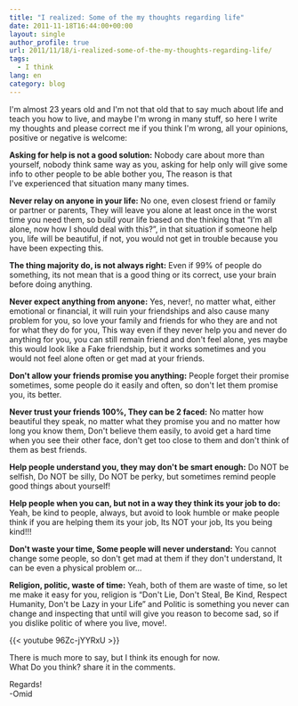 ```yaml
---
title: "I realized: Some of the my thoughts regarding life"
date: 2011-11-18T16:44:00+00:00
layout: single
author_profile: true
url: 2011/11/18/i-realized-some-of-the-my-thoughts-regarding-life/
tags:
  - I think
lang: en
category: blog
---
```

I'm almost 23 years old and I'm not that old that to say much about life and teach you how to live, and maybe I'm wrong in many stuff, so here I write my thoughts and please correct me if you think I'm wrong, all your opinions, positive or negative is welcome:

**Asking for help is not a good solution:** Nobody care about more than yourself, nobody think same way as you, asking for help only will give some info to other people to be able bother you, The reason is that I've experienced that situation many many times.

**Never relay on anyone in your life:** No one, even closest friend or family or partner or parents, They will leave you alone at least once in the worst time you need them, so build your life based on the thinking that “I'm all alone, now how I should deal with this?”, in that situation if someone help you, life will be beautiful, if not, you would not get in trouble because you have been expecting this.

**The thing majority do, is not always right:** Even if 99% of people do something, its not mean that is a good thing or its correct, use your brain before doing anything.

**Never expect anything from anyone:** Yes, never!, no matter what, either emotional or financial, it will ruin your friendships and also cause many problem for you, so love your family and friends for who they are and not for what they do for you, This way even if they never help you and never do anything for you, you can still remain friend and don't feel alone, yes maybe this would look like a Fake friendship, but it works sometimes and you would not feel alone often or get mad at your friends.

**Don't allow your friends promise you anything:** People forget their promise sometimes, some people do it easily and often, so don't let them promise you, its better.

**Never trust your friends 100%, They can be 2 faced:** No matter how beautiful they speak, no matter what they promise you and no matter how long you know them, Don't believe them easily, to avoid get a hard time when you see their other face, don't get too close to them and don't think of them as best friends.

**Help people understand you, they may don't be smart enough:** Do NOT be selfish, Do NOT be silly, Do NOT be perky, but sometimes remind people good things about yourself!

**Help people when you can, but not in a way they think its your job to do:** Yeah, be kind to people, always, but avoid to look humble or make people think if you are helping them its your job, Its NOT your job, Its you being kind!!!

**Don't waste your time, Some people will never understand:** You cannot change some people, so don't get mad at them if they don't understand, It can be even a physical problem or…

**Religion, politic, waste of time:** Yeah, both of them are waste of time, so let me make it easy for you, religion is “Don't Lie, Don't Steal, Be Kind, Respect Humanity, Don't be Lazy in your Life” and Politic is something you never can change and inspecting that until will give you reason to become sad, so if you dislike politic of where you live, move!.

{{< youtube 96Zc-jYYRxU >}}

There is much more to say, but I think its enough for now.  
What Do you think? share it in the comments.

Regards!  
-Omid